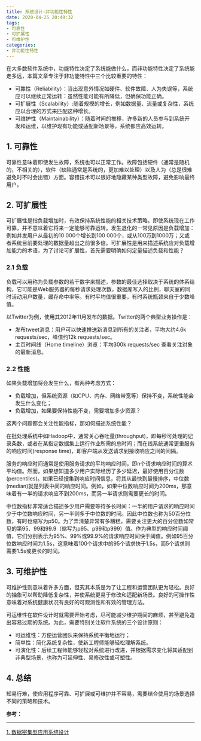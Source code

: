 ```yaml
---
title: 系统设计-非功能性特性
date: 2020-04-25 20:49:32
tags:
- 可靠性
- 可扩展性
- 可维护性
categories:
- 非功能性特性
---
```


在大多数软件系统中，功能特性决定了系统能做什么，而非功能特性决定了系统能走多远，本篇文章专注于非功能特性中三个比较重要的特性：
- 可靠性（Reliability）：当出现意外情况如硬件、软件故障、人为失误等，系统应可以继续正常运转：虽然性能可能有所降低，但确保功能正确。
- 可扩展性（Scalability）:随着规模的增长，例如数据量、流量或复杂性，系统应以合理的方式来匹配这种增长。
- 可维护性（Maintainability）：随着时间的推移，许多新的人员参与到系统开发和运维，以维护现有功能或适配新场景等，系统都应高效运转。

<!-- more -->

## 1. 可靠性
可靠性意味着即使发生故障，系统也可以正常工作。故障包括硬件（通常是随机的，不相关的），软件（缺陷通常是系统的，更加难以处理）以及人为（总是很难避免时不时会出错）方面。容错技术可以很好地隐藏某种类型故障，避免影响最终用户。

## 2. 可扩展性
可扩展性是指负载增加时，有效保持系统性能的相关技术策略。即使系统现在工作可靠，并不意味着它将来一定能够可靠运转。发生退化的一常见原因是负载增加：例如并发用户从最初的10 000个增长到100 000个，或从100万到1000万；又或者系统目前要处理的数据量超出之前很多倍。可扩展性是用来描述系统应对负载增加能力的术语，为了讨论可扩展性，首先需要明确如何定量描述负载和性能？
### 2.1 负载
负载可以用称为负载参数的若干数字来描述，参数的最佳选择取决于系统的体系结构，它可能是Web服务器的每秒请求处理次数，数据库写入的比例，聊天室的同时活动用户数量，缓存命中率等。有时平均值很重要，有时系统瓶颈来自于少数峰值。

以Twitter为例，使用其2012年11月发布的数据。Twitter的两个典型业务操作是：
- 发布tweet消息：用户可以快速推送新消息到所有的关注者，平均大约4.6k requests/sec，峰值约12k requests/sec。
- 主页时间线（Home timeline）浏览：平均300k requests/sec 查看关注对象的最新消息。

### 2.2 性能
如果负载增加将会发生什么，有两种考虑方式：
- 负载增加，但系统资源（如CPU、内存、网络带宽等）保持不变，系统性能会发生什么变化；
- 负载增加，如果要保持性能不变，需要增加多少资源？

这两个问题都会关注性能指标，那如何描述系统性能？

在批处理系统中如Hadoop中，通常关心吞吐量(throughput)，即每秒可处理的记录条数，或者在某指定数据集上运行作业所需的总时间；而在线系统通常更重服务的响应时间(response time)，即客户端从发送请求到接收响应之间的间隔。

服务的响应时间通常是使用服务请求的平均响应时间，即n个请求响应时间的算术平均值。然而，如果想知道多少用户实际经历了多少延迟，最好使用百分位数(percentiles)。如果已经搜集到响应时间信息，将其从最快到最慢排序，中位数(median)就是列表中间的响应时间。例如，如果中位数响应时间为200ms，那意味着有一半的请求响应不到200ms，而另一半请求则需要更长的时间。

中位数指标非常适合描述多少用户需要等待多长时间：一半的用户请求的响应时间少于中位数响应时间，另一半则多于中位数的时间。因此中位数也称为50百分位数，有时也缩写为p50。为了弄清楚异常有多糟糕，需要关注更大的百分位数如常见的第95、99和99.9（缩写为p95、p99和p999）值。作为典型的响应时间阈值，它们分别表示为95%、99%或99.9%的请求响应时间快于阈值。例如95百分位数响应时间为1.5s，这意味着100个请求中的95个请求快于1.5s，而5个请求则需要1.5s或更长的时间。

## 3. 可维护性
可维护性则意味着许多方面，但究其本质是为了让工程和运营团队更为轻松。良好的抽象可以帮助降低复杂性，并使系统更易于修改和适配新场景。良好的可操作性意味着对系统健康状况有良好的可观测性和有效的管理方法。

可运维性在软件设计时就需要开始考虑，尽可能减少维护期间的麻烦，甚至避免造出容易过期的系统。为此，需要特别关注软件系统的三个设计原则：
- 可运维性：方便运营团队来保持系统平衡地运行；
- 简单性：简化系统复杂性，使新工程师能够轻松理解系统。
- 可演化性：后续工程师能够轻松对系统进行改进，并根据需求变化将其适配到非典型场景，也称为可延伸性、易修改性或可塑性。

## 4. 总结
知易行难，使应用程序可靠、可扩展或可维护并不容易，需要结合使用的场景选择不同的策略和技术。


**参考：**

----
[1]:https://book.douban.com/subject/30329536/

[1. 数据密集型应用系统设计][1]

